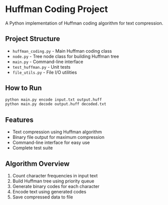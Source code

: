 # Huffman Coding Project

A Python implementation of Huffman coding algorithm for text compression.

## Project Structure

- `huffman_coding.py` - Main Huffman coding class
- `node.py` - Tree node class for building Huffman tree
- `main.py` - Command-line interface
- `test_huffman.py` - Unit tests
- `file_utils.py` - File I/O utilities

## How to Run

```bash
python main.py encode input.txt output.huff
python main.py decode output.huff decoded.txt
```

## Features

- Text compression using Huffman algorithm
- Binary file output for maximum compression
- Command-line interface for easy use
- Complete test suite

## Algorithm Overview

1. Count character frequencies in input text
2. Build Huffman tree using priority queue
3. Generate binary codes for each character
4. Encode text using generated codes
5. Save compressed data to file
